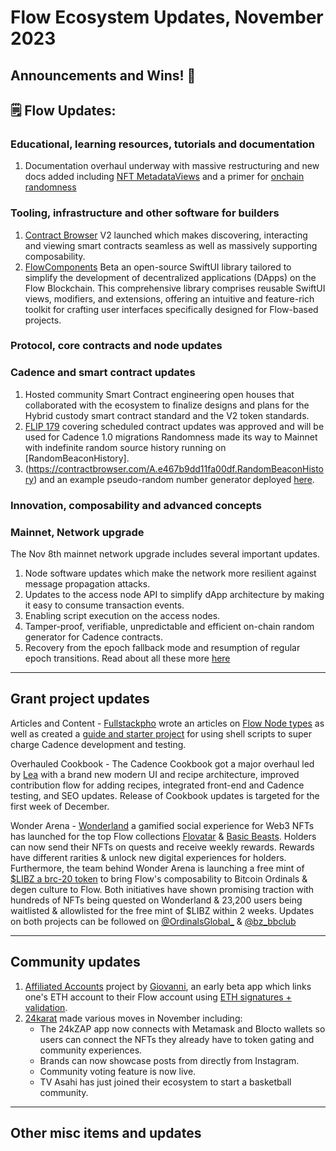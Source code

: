 # Flow Ecosystem Updates, November 2023

## Announcements and Wins! 🎉

## 🗒 Flow Updates: 

### Educational, learning resources, tutorials and documentation
1. Documentation overhaul underway with massive restructuring and new docs added including [NFT MetadataViews](https://developers.flow.com/build/advanced-concepts/metadata-views) and a primer for [onchain randomness](https://developers.flow.com/build/advanced-concepts/randomness)

### Tooling, infrastructure and other software for builders
1. [Contract Browser](https://contractbrowser.com/blog/introducing-v2) V2 launched which makes discovering, interacting and viewing smart contracts seamless as well as massively supporting composability.
2. [FlowComponents](http://github.com/Forge4Flow/FlowComponents) Beta an open-source SwiftUI library tailored to simplify the development of decentralized applications (DApps) on the Flow Blockchain. This comprehensive library comprises reusable SwiftUI views, modifiers, and extensions, offering an intuitive and feature-rich toolkit for crafting user interfaces specifically designed for Flow-based projects.

### Protocol, core contracts and node updates

### Cadence and smart contract updates
1. Hosted community Smart Contract engineering open houses that collaborated with the ecosystem to finalize designs and plans for the Hybrid custody smart contract standard and the V2 token standards.
2. [FLIP 179](https://github.com/onflow/flips/pull/179) covering scheduled contract updates was approved and will be used for Cadence 1.0 migrations
Randomness made its way to Mainnet with indefinite random source history running on [RandomBeaconHistory].
3. (https://contractbrowser.com/A.e467b9dd11fa00df.RandomBeaconHistory) and an example pseudo-random number generator deployed [here](https://contractbrowser.com/A.45caec600164c9e6.Xorshift128plus).

### Innovation, composability and advanced concepts

### Mainnet, Network upgrade
The Nov 8th mainnet network upgrade includes several important updates.
1. Node software updates which make the network more resilient against message propagation attacks.
2. Updates to the access node API to simplify dApp architecture by making it easy to consume transaction events.
3. Enabling script execution on the access nodes.
4. Tamper-proof, verifiable, unpredictable and efficient on-chain random generator for Cadence contracts.
5. Recovery from the epoch fallback mode and resumption of regular epoch transitions.
   Read about all these more [here](https://github.com/onflow/flow-go/releases/tag/v0.32.3)

------------------------------------------

## Grant project updates

Articles and Content - [Fullstackpho](https://github.com/ph0ph0) wrote an articles on [Flow Node types](https://fullstackpho.com/types-of-node-on-flow-blockchain) as well as created a [guide and starter project](https://fullstackpho.com/how-to-use-shell-scripts-to-speed-up-cadence-development-on-flow-blockchain) for using shell scripts to super charge Cadence development and testing.

Overhauled Cookbook - The Cadence Cookbook got a major overhaul led by [Lea](lealobanov (Lea Lobanov)) with a brand new modern UI and recipe architecture, improved contribution flow for adding recipes, integrated front-end and Cadence testing, and SEO updates. Release of Cookbook updates is targeted for the first week of December.

Wonder Arena - [Wonderland](https://bbwonderland.com/) a gamified social experience for Web3 NFTs has launched for the top Flow collections [Flovatar](https://flovatar.com/) & [Basic Beasts](https://www.basicbeasts.io/). Holders can now send their NFTs on quests and receive weekly rewards. Rewards have different rarities & unlock new digital experiences for holders. Furthermore, the team behind Wonder Arena is launching a free mint of [$LIBZ a brc-20 token](https://twitter.com/LIBZ_BRC20) to bring Flow's composability to Bitcoin Ordinals & degen culture to Flow. Both initiatives have shown promising traction with hundreds of NFTs being quested on Wonderland & 23,200 users being waitlisted & allowlisted for the free mint of $LIBZ within 2 weeks. Updates on both projects can be followed on [@OrdinalsGlobal_](https://twitter.com/OrdinalsGlobal_) & [@bz_bbclub](https://twitter.com/bz_bbclub)

------------------------------------------
## Community updates 
1. [Affiliated Accounts](https://flow-x-eth.on.fleek.co/) project by [Giovanni](https://github.com/sisyphusSmiling), an early beta app which links one's ETH account to their Flow account using [ETH signatures + validation](https://contractbrowser.com/A.f3c8bba150be9074.ETHAffiliatedAccounts).
2. [24karat](https://www.24karat.io/) made various moves in November including:
   - The 24kZAP app now connects with Metamask and Blocto wallets so users can connect the NFTs they already have to token gating and community experiences. 
   - Brands can now showcase posts from directly from Instagram.
   - Community voting feature is now live.
   - TV Asahi has just joined their ecosystem to start a basketball community.

------------------------------------------
## Other misc items and updates
